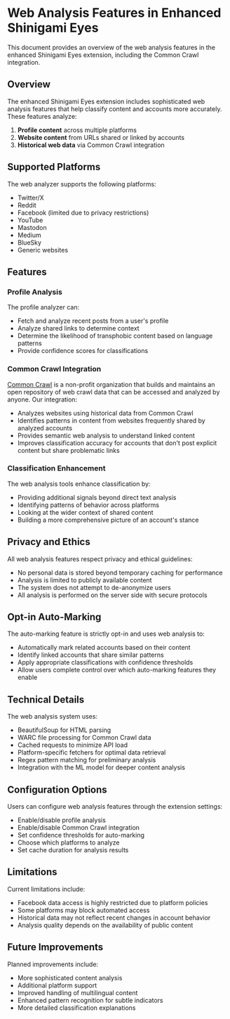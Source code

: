 # Web Analysis Features in Enhanced Shinigami Eyes

This document provides an overview of the web analysis features in the enhanced Shinigami Eyes extension, including the Common Crawl integration.

## Overview

The enhanced Shinigami Eyes extension includes sophisticated web analysis features that help classify content and accounts more accurately. These features analyze:

1. **Profile content** across multiple platforms
2. **Website content** from URLs shared or linked by accounts
3. **Historical web data** via Common Crawl integration

## Supported Platforms

The web analyzer supports the following platforms:

- Twitter/X
- Reddit
- Facebook (limited due to privacy restrictions)
- YouTube
- Mastodon
- Medium
- BlueSky
- Generic websites

## Features

### Profile Analysis

The profile analyzer can:

- Fetch and analyze recent posts from a user's profile
- Analyze shared links to determine context
- Determine the likelihood of transphobic content based on language patterns
- Provide confidence scores for classifications

### Common Crawl Integration

[Common Crawl](https://commoncrawl.org/) is a non-profit organization that builds and maintains an open repository of web crawl data that can be accessed and analyzed by anyone. Our integration:

- Analyzes websites using historical data from Common Crawl
- Identifies patterns in content from websites frequently shared by analyzed accounts
- Provides semantic web analysis to understand linked content
- Improves classification accuracy for accounts that don't post explicit content but share problematic links

### Classification Enhancement

The web analysis tools enhance classification by:

- Providing additional signals beyond direct text analysis
- Identifying patterns of behavior across platforms
- Looking at the wider context of shared content
- Building a more comprehensive picture of an account's stance

## Privacy and Ethics

All web analysis features respect privacy and ethical guidelines:

- No personal data is stored beyond temporary caching for performance
- Analysis is limited to publicly available content
- The system does not attempt to de-anonymize users
- All analysis is performed on the server side with secure protocols

## Opt-in Auto-Marking

The auto-marking feature is strictly opt-in and uses web analysis to:

- Automatically mark related accounts based on their content
- Identify linked accounts that share similar patterns
- Apply appropriate classifications with confidence thresholds
- Allow users complete control over which auto-marking features they enable

## Technical Details

The web analysis system uses:

- BeautifulSoup for HTML parsing
- WARC file processing for Common Crawl data
- Cached requests to minimize API load
- Platform-specific fetchers for optimal data retrieval
- Regex pattern matching for preliminary analysis
- Integration with the ML model for deeper content analysis

## Configuration Options

Users can configure web analysis features through the extension settings:

- Enable/disable profile analysis
- Enable/disable Common Crawl integration
- Set confidence thresholds for auto-marking
- Choose which platforms to analyze
- Set cache duration for analysis results

## Limitations

Current limitations include:

- Facebook data access is highly restricted due to platform policies
- Some platforms may block automated access
- Historical data may not reflect recent changes in account behavior
- Analysis quality depends on the availability of public content

## Future Improvements

Planned improvements include:

- More sophisticated content analysis
- Additional platform support
- Improved handling of multilingual content
- Enhanced pattern recognition for subtle indicators
- More detailed classification explanations

